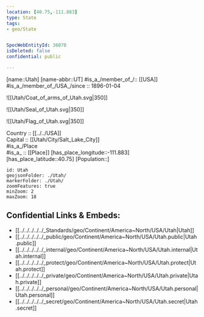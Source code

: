 ```yaml
---
location: [40.75,-111.883] 
type: State
tags:
- geo/State


SpocWebEntityId: 36070
isDeleted: false
confidential: public

---
```

[name::Utah] 
[name-abbr::UT] 
#is_a_/member_of_/:: [[USA]]
#is_a_/member_of_/USA_/since :: 1896-01-04 


![[Utah/Coat_of_arms_of_Utah.svg|350]] 

![[Utah/Seal_of_Utah.svg|350]] 

![[Utah/Flag_of_Utah.svg|350]] 


Country :: [[../../USA]]  
Capital :: [[Utah/City/Salt_Lake_City]]  
#is_a_/Place  
#is_a_ :: [[Place]] 
[has_place_longitude::-111.883] 
[has_place_latitude::40.75] 
[Population::] 



```leaflet
id: Utah
geojsonFolder: ./Utah/
markerFolder: ./Utah/
zoomFeatures: true 
minZoom: 2 
maxZoom: 18
```


## Confidential Links & Embeds: 
- [[../../../../../_Standards/geo/Continent/America~North/USA/Utah|Utah]] 
- [[../../../../../_public/geo/Continent/America~North/USA/Utah.public|Utah.public]] 
- [[../../../../../_internal/geo/Continent/America~North/USA/Utah.internal|Utah.internal]] 
- [[../../../../../_protect/geo/Continent/America~North/USA/Utah.protect|Utah.protect]] 
- [[../../../../../_private/geo/Continent/America~North/USA/Utah.private|Utah.private]] 
- [[../../../../../_personal/geo/Continent/America~North/USA/Utah.personal|Utah.personal]] 
- [[../../../../../_secret/geo/Continent/America~North/USA/Utah.secret|Utah.secret]] 

